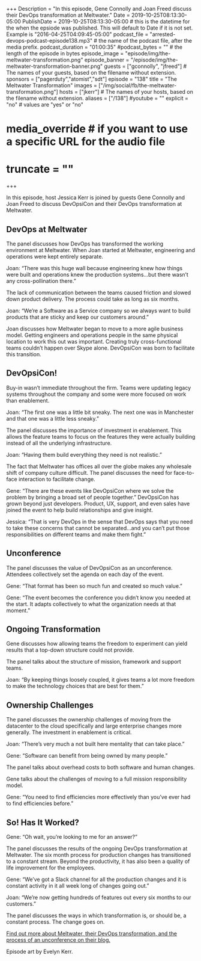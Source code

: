 +++
Description = "In this episode, Gene Connolly and Joan Freed discuss their DevOps transformation at Meltwater."
Date = 2019-10-25T08:13:30-05:00
PublishDate = 2019-10-25T08:13:30-05:00 # this is the datetime for the when the epsiode was published. This will default to Date if it is not set. Example is "2016-04-25T04:09:45-05:00"
podcast_file = "arrested-devops-podcast-episode138.mp3" # the name of the podcast file, after the media prefix.
podcast_duration = "01:00:35"
#podcast_bytes = "" # the length of the episode in bytes
episode_image = "episode/img/the-meltwater-transformation.png"
episode_banner = "/episode/img/the-meltwater-transformation-banner.png"
guests = ["gconnolly", "jfreed"] # The names of your guests, based on the filename without extension.
sponsors = ["pagerduty","atomist","sdt"]
episode = "138"
title = "The Meltwater Transformation"
images = ["/img/social/fb/the-meltwater-transformation.png"]
hosts = ["jkerr"] # The names of your hosts, based on the filename without extension.
aliases = ["/138"]
#youtube = ""
explicit = "no" # values are "yes" or "no"
# media_override # if you want to use a specific URL for the audio file
# truncate = ""
+++

In this episode, host Jessica Kerr is joined by guests Gene Connolly and Joan Freed to discuss DevOpsiCon and their DevOps transformation at Meltwater.

## DevOps at Meltwater

The panel discusses how DevOps has transformed the working environment at Meltwater.  When Joan started at Meltwater, engineering and operations were kept entirely separate.

Joan: “There was this huge wall because engineering knew how things were built and operations knew the production systems...but there wasn’t any cross-pollination there.”

The lack of communication between the teams caused friction and slowed down product delivery. The process could take as long as six months.

Joan: “We’re a Software as a Service company so we always want to build products that are sticky and keep our customers around.” 

Joan discusses how Meltwater began to move to a more agile business model. Getting engineers and operations people in the same physical location to work this out was important. Creating truly cross-functional teams couldn’t happen over Skype alone. DevOpsiCon was born to facilitate this transition.

## DevOpsiCon!

Buy-in wasn’t immediate throughout the firm. Teams were updating legacy systems throughout the company and some were more focused on work than enablement.

Joan: “The first one was a little bit sneaky. The next one was in Manchester and that one was a little less sneaky.”

The panel discusses the importance of investment in enablement. This allows the feature teams to focus on the features they were actually building instead of all the underlying infrastructure.

Joan: “Having them build everything they need is not realistic.”

The fact that Meltwater has offices all over the globe makes any wholesale shift of company culture difficult. The panel discusses the need for face-to-face interaction to facilitate change.

Gene: “There are these events like DevOpsiCon where we solve the problem by bringing a broad set of people together.”
DevOpsiCon has grown beyond just developers. Product, UX, support, and even sales have joined the event to help build relationships and give insight.

Jessica: “That is very DevOps in the sense that DevOps says that you need to take these concerns that cannot be separated...and you can’t put those responsibilities on different teams and make them fight.”

## Unconference

The panel discusses the value of DevOpsiCon as an unconference. Attendees collectively set the agenda on each day of the event. 

Gene: “That format has been so much fun and created so much value.”

Gene: “The event becomes the conference you didn’t know you needed at the start. It adapts collectively to what the organization needs at that moment.”

## Ongoing Transformation

Gene discusses how allowing teams the freedom to experiment can yield results that a top-down structure could not provide. 

The panel talks about the structure of mission, framework and support teams. 

Joan: “By keeping things loosely coupled, it gives teams a lot more freedom to make the technology choices that are best for them.”

## Ownership Challenges

The panel discusses the ownership challenges of moving from the datacenter to the cloud specifically and large enterprise changes more generally. The investment in enablement is critical.

Joan: “There’s very much a not built here mentality that can take place.”

Gene: “Software can benefit from being owned by many people.”

The panel talks about overhead costs to both software and human changes. 

Gene talks about the challenges of moving to a full mission responsibility model.

Gene: “You need to find efficiencies more effectively than you’ve ever had to find efficiencies before.”

## So! Has It Worked?

Gene: “Oh wait, you’re looking to me for an answer?”

The panel discusses the results of the ongoing DevOps transformation at Meltwater. The six month process for production changes has transitioned to a constant stream. Beyond the productivity, it has also been a quality of life improvement for the employees.

Gene: “We’ve got a Slack channel for all the production changes and it is constant activity in it all week long of changes going out.”

Joan: “We’re now getting hundreds of features out every six months to our customers.”

The panel discusses the ways in which transformation is, or should be, a constant process. The change goes on. 

[Find out more about Meltwater, their DevOps transformation, and the process of an unconference on their blog.](https://underthehood.meltwater.com/)

Episode art by Evelyn Kerr.
